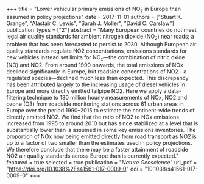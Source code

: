 +++
title = "Lower vehicular primary emissions of NO$_2$ in Europe than assumed in policy projections"
date = 2017-11-01
authors = ["Stuart K. Grange", "Alastair C. Lewis", "Sarah J. Moller", "David C. Carslaw"]
publication_types = ["2"]
abstract = "Many European countries do not meet legal air quality standards for ambient nitrogen dioxide (NO$_2$) near roads; a problem that has been forecasted to persist to 2030. Although European air quality standards regulate NO2 concentrations, emissions standards for new vehicles instead set limits for NO$_x$—the combination of nitric oxide (NO) and NO2. From around 1990 onwards, the total emissions of NOx declined significantly in Europe, but roadside concentrations of NO2—a regulated species—declined much less than expected. This discrepancy has been attributed largely to the increasing usage of diesel vehicles in Europe and more directly emitted tailpipe NO2. Here we apply a data-filtering technique to 130 million hourly measurements of NOx, NO2 and ozone (O3) from roadside monitoring stations across 61 urban areas in Europe over the period 1990–2015 to estimate the continent-wide trends of directly emitted NO2. We find that the ratio of NO2 to NOx emissions increased from 1995 to around 2010 but has since stabilized at a level that is substantially lower than is assumed in some key emissions inventories. The proportion of NOx now being emitted directly from road transport as NO2 is up to a factor of two smaller than the estimates used in policy projections. We therefore conclude that there may be a faster attainment of roadside NO2 air quality standards across Europe than is currently expected."
featured = true
selected = true
publication = "*Nature Geoscience*"
url_pdf = "https://doi.org/10.1038%2Fs41561-017-0009-0"
doi = "10.1038/s41561-017-0009-0"
+++

